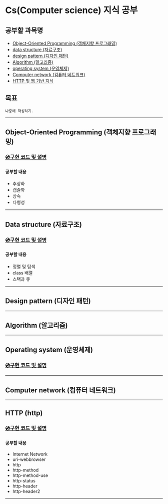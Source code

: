 # Cs(Computer science) 지식 공부


## 공부할 과목명

- [Object-Oriented Programming (객체지향 프로그래밍)](#object-oriented-Programming-객체지향-프로그래밍)
- [data structure (자료구조)](#data-structure-자료구조)
- [design pattern (디자인 패턴)](#design-pattern-디자인-패턴)
- [Algorithm (알고리즘)](#algorithm-알고리즘)
- [operating system (운영체제)](#operating-system-운영체제)
- [Computer network (컴퓨터 네트워크)](#computer-network-컴퓨터-네트워크)
- [HTTP 및 웹 기반 지식](#HTTP-http)


## 목표
 `나중에 작성하기.`

---

## Object-Oriented Programming (객체지향 프로그래밍)

### [💿구현 코드 및 설명](https://github.com/euichanhwang/CS_study/tree/main/object-oriented%20programming)
 
#### 공부할 내용

- 추상화
- 캡슐화
- 상속
- 다형성

---

## Data structure (자료구조)

### [💿구현 코드 및 설명](./data-structure)
 
#### 공부할 내용

- 정렬 및 탐색
- class 배열
- 스택과 큐


---


## Design pattern (디자인 패턴)


---


## Algorithm (알고리즘)



---

## Operating system (운영체제)

### [💿구현 코드 및 설명](./operating-system)

---


## Computer network (컴퓨터 네트워크)


---

## HTTP (http)

### [💿구현 코드 및 설명](https://github.com/euichanhwang/CS_study/tree/main/http)
 
#### 공부할 내용

- Internet Network
- uri-webbrowser
- http
- http-method
- http-method-use
- http-status
- http-header
- http-header2  

---


